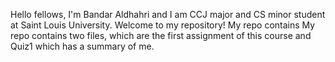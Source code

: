 Hello fellows, I'm Bandar Aldhahri and I am CCJ major and CS minor student at Saint Louis University. 
Welcome to my repository! My repo contains My repo contains two files, which are the first assignment of this course and Quiz1 which has a summary of me. 
